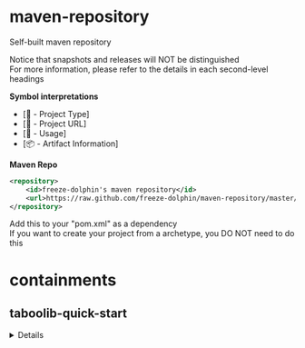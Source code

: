 # maven-repository
Self-built maven repository

Notice that snapshots and releases will NOT be distinguished  
For more information, please refer to the details in each second-level headings

**Symbol interpretations**
- [:scroll: - Project Type]  
- [:page_facing_up: - Project URL]  
- [:bookmark_tabs: - Usage]  
- [:package: - Artifact Information]

**Maven Repo**
```xml
<repository>
	<id>freeze-dolphin's maven repository</id>
	<url>https://raw.github.com/freeze-dolphin/maven-repository/master/repository</url>
</repository>
```
Add this to your "pom.xml" as a dependency  
If you want to create your project from a archetype, you DO NOT need to do this

# containments
## taboolib-quick-start
<details><summary> Details </summary>

[:scroll:] Maven Archetype  
[:page_facing_up:] [github.com/freeze-dolphin/taboolib-quickstart-archetype](https://github.com/freeze-dolphin/taboolib-quickstart-archetype "Project URL")  
[:bookmark_tabs:] Creating from this archetype:  
- You can easily use the "Add Archetype" feature provided by common java ides like Eclipse and IntelliJ to use this archetype
- If you want to generate a project from this archetype in console or terminal: 
  1. Run `mvn org.apache.maven.plugins:maven-archetype-plugin:2.4:generate -DarchetypeGroupId=io.freeze-dolphin.archetypes -DarchetypeArtifactId=taboolib-quickstart-archetype -DarchetypeVersion=1.1.0 -DarchetypeRepository=https://raw.github.com/freeze-dolphin/maven-repository/master/repository/`  
  (Make sure that maven-archetype-plugin v2.x is used while generating, v3.x can not specify the repository url)
  2. Configure the properties for the project
  3. Start coding
</details>

